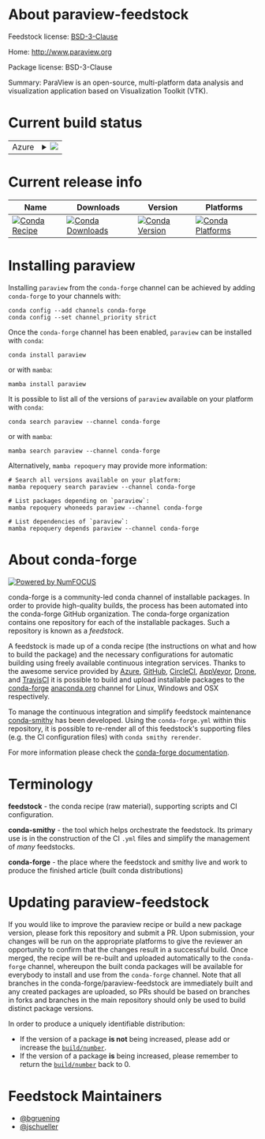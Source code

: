 About paraview-feedstock
========================

Feedstock license: [BSD-3-Clause](https://github.com/conda-forge/paraview-feedstock/blob/main/LICENSE.txt)

Home: http://www.paraview.org

Package license: BSD-3-Clause

Summary: ParaView is an open-source, multi-platform data analysis and visualization application based on Visualization Toolkit (VTK).

Current build status
====================


<table>
    
  <tr>
    <td>Azure</td>
    <td>
      <details>
        <summary>
          <a href="https://dev.azure.com/conda-forge/feedstock-builds/_build/latest?definitionId=5343&branchName=main">
            <img src="https://dev.azure.com/conda-forge/feedstock-builds/_apis/build/status/paraview-feedstock?branchName=main">
          </a>
        </summary>
        <table>
          <thead><tr><th>Variant</th><th>Status</th></tr></thead>
          <tbody><tr>
              <td>linux_64_build_varianteglpython3.10.____cpython</td>
              <td>
                <a href="https://dev.azure.com/conda-forge/feedstock-builds/_build/latest?definitionId=5343&branchName=main">
                  <img src="https://dev.azure.com/conda-forge/feedstock-builds/_apis/build/status/paraview-feedstock?branchName=main&jobName=linux&configuration=linux%20linux_64_build_varianteglpython3.10.____cpython" alt="variant">
                </a>
              </td>
            </tr><tr>
              <td>linux_64_build_varianteglpython3.11.____cpython</td>
              <td>
                <a href="https://dev.azure.com/conda-forge/feedstock-builds/_build/latest?definitionId=5343&branchName=main">
                  <img src="https://dev.azure.com/conda-forge/feedstock-builds/_apis/build/status/paraview-feedstock?branchName=main&jobName=linux&configuration=linux%20linux_64_build_varianteglpython3.11.____cpython" alt="variant">
                </a>
              </td>
            </tr><tr>
              <td>linux_64_build_varianteglpython3.12.____cpython</td>
              <td>
                <a href="https://dev.azure.com/conda-forge/feedstock-builds/_build/latest?definitionId=5343&branchName=main">
                  <img src="https://dev.azure.com/conda-forge/feedstock-builds/_apis/build/status/paraview-feedstock?branchName=main&jobName=linux&configuration=linux%20linux_64_build_varianteglpython3.12.____cpython" alt="variant">
                </a>
              </td>
            </tr><tr>
              <td>linux_64_build_varianteglpython3.13.____cp313</td>
              <td>
                <a href="https://dev.azure.com/conda-forge/feedstock-builds/_build/latest?definitionId=5343&branchName=main">
                  <img src="https://dev.azure.com/conda-forge/feedstock-builds/_apis/build/status/paraview-feedstock?branchName=main&jobName=linux&configuration=linux%20linux_64_build_varianteglpython3.13.____cp313" alt="variant">
                </a>
              </td>
            </tr><tr>
              <td>linux_64_build_varianteglpython3.9.____cpython</td>
              <td>
                <a href="https://dev.azure.com/conda-forge/feedstock-builds/_build/latest?definitionId=5343&branchName=main">
                  <img src="https://dev.azure.com/conda-forge/feedstock-builds/_apis/build/status/paraview-feedstock?branchName=main&jobName=linux&configuration=linux%20linux_64_build_varianteglpython3.9.____cpython" alt="variant">
                </a>
              </td>
            </tr><tr>
              <td>linux_64_build_variantqtpython3.10.____cpython</td>
              <td>
                <a href="https://dev.azure.com/conda-forge/feedstock-builds/_build/latest?definitionId=5343&branchName=main">
                  <img src="https://dev.azure.com/conda-forge/feedstock-builds/_apis/build/status/paraview-feedstock?branchName=main&jobName=linux&configuration=linux%20linux_64_build_variantqtpython3.10.____cpython" alt="variant">
                </a>
              </td>
            </tr><tr>
              <td>linux_64_build_variantqtpython3.11.____cpython</td>
              <td>
                <a href="https://dev.azure.com/conda-forge/feedstock-builds/_build/latest?definitionId=5343&branchName=main">
                  <img src="https://dev.azure.com/conda-forge/feedstock-builds/_apis/build/status/paraview-feedstock?branchName=main&jobName=linux&configuration=linux%20linux_64_build_variantqtpython3.11.____cpython" alt="variant">
                </a>
              </td>
            </tr><tr>
              <td>linux_64_build_variantqtpython3.12.____cpython</td>
              <td>
                <a href="https://dev.azure.com/conda-forge/feedstock-builds/_build/latest?definitionId=5343&branchName=main">
                  <img src="https://dev.azure.com/conda-forge/feedstock-builds/_apis/build/status/paraview-feedstock?branchName=main&jobName=linux&configuration=linux%20linux_64_build_variantqtpython3.12.____cpython" alt="variant">
                </a>
              </td>
            </tr><tr>
              <td>linux_64_build_variantqtpython3.13.____cp313</td>
              <td>
                <a href="https://dev.azure.com/conda-forge/feedstock-builds/_build/latest?definitionId=5343&branchName=main">
                  <img src="https://dev.azure.com/conda-forge/feedstock-builds/_apis/build/status/paraview-feedstock?branchName=main&jobName=linux&configuration=linux%20linux_64_build_variantqtpython3.13.____cp313" alt="variant">
                </a>
              </td>
            </tr><tr>
              <td>linux_64_build_variantqtpython3.9.____cpython</td>
              <td>
                <a href="https://dev.azure.com/conda-forge/feedstock-builds/_build/latest?definitionId=5343&branchName=main">
                  <img src="https://dev.azure.com/conda-forge/feedstock-builds/_apis/build/status/paraview-feedstock?branchName=main&jobName=linux&configuration=linux%20linux_64_build_variantqtpython3.9.____cpython" alt="variant">
                </a>
              </td>
            </tr><tr>
              <td>osx_64_python3.10.____cpython</td>
              <td>
                <a href="https://dev.azure.com/conda-forge/feedstock-builds/_build/latest?definitionId=5343&branchName=main">
                  <img src="https://dev.azure.com/conda-forge/feedstock-builds/_apis/build/status/paraview-feedstock?branchName=main&jobName=osx&configuration=osx%20osx_64_python3.10.____cpython" alt="variant">
                </a>
              </td>
            </tr><tr>
              <td>osx_64_python3.11.____cpython</td>
              <td>
                <a href="https://dev.azure.com/conda-forge/feedstock-builds/_build/latest?definitionId=5343&branchName=main">
                  <img src="https://dev.azure.com/conda-forge/feedstock-builds/_apis/build/status/paraview-feedstock?branchName=main&jobName=osx&configuration=osx%20osx_64_python3.11.____cpython" alt="variant">
                </a>
              </td>
            </tr><tr>
              <td>osx_64_python3.12.____cpython</td>
              <td>
                <a href="https://dev.azure.com/conda-forge/feedstock-builds/_build/latest?definitionId=5343&branchName=main">
                  <img src="https://dev.azure.com/conda-forge/feedstock-builds/_apis/build/status/paraview-feedstock?branchName=main&jobName=osx&configuration=osx%20osx_64_python3.12.____cpython" alt="variant">
                </a>
              </td>
            </tr><tr>
              <td>osx_64_python3.13.____cp313</td>
              <td>
                <a href="https://dev.azure.com/conda-forge/feedstock-builds/_build/latest?definitionId=5343&branchName=main">
                  <img src="https://dev.azure.com/conda-forge/feedstock-builds/_apis/build/status/paraview-feedstock?branchName=main&jobName=osx&configuration=osx%20osx_64_python3.13.____cp313" alt="variant">
                </a>
              </td>
            </tr><tr>
              <td>osx_64_python3.9.____cpython</td>
              <td>
                <a href="https://dev.azure.com/conda-forge/feedstock-builds/_build/latest?definitionId=5343&branchName=main">
                  <img src="https://dev.azure.com/conda-forge/feedstock-builds/_apis/build/status/paraview-feedstock?branchName=main&jobName=osx&configuration=osx%20osx_64_python3.9.____cpython" alt="variant">
                </a>
              </td>
            </tr><tr>
              <td>osx_arm64_python3.10.____cpython</td>
              <td>
                <a href="https://dev.azure.com/conda-forge/feedstock-builds/_build/latest?definitionId=5343&branchName=main">
                  <img src="https://dev.azure.com/conda-forge/feedstock-builds/_apis/build/status/paraview-feedstock?branchName=main&jobName=osx&configuration=osx%20osx_arm64_python3.10.____cpython" alt="variant">
                </a>
              </td>
            </tr><tr>
              <td>osx_arm64_python3.11.____cpython</td>
              <td>
                <a href="https://dev.azure.com/conda-forge/feedstock-builds/_build/latest?definitionId=5343&branchName=main">
                  <img src="https://dev.azure.com/conda-forge/feedstock-builds/_apis/build/status/paraview-feedstock?branchName=main&jobName=osx&configuration=osx%20osx_arm64_python3.11.____cpython" alt="variant">
                </a>
              </td>
            </tr><tr>
              <td>osx_arm64_python3.12.____cpython</td>
              <td>
                <a href="https://dev.azure.com/conda-forge/feedstock-builds/_build/latest?definitionId=5343&branchName=main">
                  <img src="https://dev.azure.com/conda-forge/feedstock-builds/_apis/build/status/paraview-feedstock?branchName=main&jobName=osx&configuration=osx%20osx_arm64_python3.12.____cpython" alt="variant">
                </a>
              </td>
            </tr><tr>
              <td>osx_arm64_python3.13.____cp313</td>
              <td>
                <a href="https://dev.azure.com/conda-forge/feedstock-builds/_build/latest?definitionId=5343&branchName=main">
                  <img src="https://dev.azure.com/conda-forge/feedstock-builds/_apis/build/status/paraview-feedstock?branchName=main&jobName=osx&configuration=osx%20osx_arm64_python3.13.____cp313" alt="variant">
                </a>
              </td>
            </tr><tr>
              <td>osx_arm64_python3.9.____cpython</td>
              <td>
                <a href="https://dev.azure.com/conda-forge/feedstock-builds/_build/latest?definitionId=5343&branchName=main">
                  <img src="https://dev.azure.com/conda-forge/feedstock-builds/_apis/build/status/paraview-feedstock?branchName=main&jobName=osx&configuration=osx%20osx_arm64_python3.9.____cpython" alt="variant">
                </a>
              </td>
            </tr><tr>
              <td>win_64_python3.10.____cpython</td>
              <td>
                <a href="https://dev.azure.com/conda-forge/feedstock-builds/_build/latest?definitionId=5343&branchName=main">
                  <img src="https://dev.azure.com/conda-forge/feedstock-builds/_apis/build/status/paraview-feedstock?branchName=main&jobName=win&configuration=win%20win_64_python3.10.____cpython" alt="variant">
                </a>
              </td>
            </tr><tr>
              <td>win_64_python3.11.____cpython</td>
              <td>
                <a href="https://dev.azure.com/conda-forge/feedstock-builds/_build/latest?definitionId=5343&branchName=main">
                  <img src="https://dev.azure.com/conda-forge/feedstock-builds/_apis/build/status/paraview-feedstock?branchName=main&jobName=win&configuration=win%20win_64_python3.11.____cpython" alt="variant">
                </a>
              </td>
            </tr><tr>
              <td>win_64_python3.12.____cpython</td>
              <td>
                <a href="https://dev.azure.com/conda-forge/feedstock-builds/_build/latest?definitionId=5343&branchName=main">
                  <img src="https://dev.azure.com/conda-forge/feedstock-builds/_apis/build/status/paraview-feedstock?branchName=main&jobName=win&configuration=win%20win_64_python3.12.____cpython" alt="variant">
                </a>
              </td>
            </tr><tr>
              <td>win_64_python3.13.____cp313</td>
              <td>
                <a href="https://dev.azure.com/conda-forge/feedstock-builds/_build/latest?definitionId=5343&branchName=main">
                  <img src="https://dev.azure.com/conda-forge/feedstock-builds/_apis/build/status/paraview-feedstock?branchName=main&jobName=win&configuration=win%20win_64_python3.13.____cp313" alt="variant">
                </a>
              </td>
            </tr><tr>
              <td>win_64_python3.9.____cpython</td>
              <td>
                <a href="https://dev.azure.com/conda-forge/feedstock-builds/_build/latest?definitionId=5343&branchName=main">
                  <img src="https://dev.azure.com/conda-forge/feedstock-builds/_apis/build/status/paraview-feedstock?branchName=main&jobName=win&configuration=win%20win_64_python3.9.____cpython" alt="variant">
                </a>
              </td>
            </tr>
          </tbody>
        </table>
      </details>
    </td>
  </tr>
</table>

Current release info
====================

| Name | Downloads | Version | Platforms |
| --- | --- | --- | --- |
| [![Conda Recipe](https://img.shields.io/badge/recipe-paraview-green.svg)](https://anaconda.org/conda-forge/paraview) | [![Conda Downloads](https://img.shields.io/conda/dn/conda-forge/paraview.svg)](https://anaconda.org/conda-forge/paraview) | [![Conda Version](https://img.shields.io/conda/vn/conda-forge/paraview.svg)](https://anaconda.org/conda-forge/paraview) | [![Conda Platforms](https://img.shields.io/conda/pn/conda-forge/paraview.svg)](https://anaconda.org/conda-forge/paraview) |

Installing paraview
===================

Installing `paraview` from the `conda-forge` channel can be achieved by adding `conda-forge` to your channels with:

```
conda config --add channels conda-forge
conda config --set channel_priority strict
```

Once the `conda-forge` channel has been enabled, `paraview` can be installed with `conda`:

```
conda install paraview
```

or with `mamba`:

```
mamba install paraview
```

It is possible to list all of the versions of `paraview` available on your platform with `conda`:

```
conda search paraview --channel conda-forge
```

or with `mamba`:

```
mamba search paraview --channel conda-forge
```

Alternatively, `mamba repoquery` may provide more information:

```
# Search all versions available on your platform:
mamba repoquery search paraview --channel conda-forge

# List packages depending on `paraview`:
mamba repoquery whoneeds paraview --channel conda-forge

# List dependencies of `paraview`:
mamba repoquery depends paraview --channel conda-forge
```


About conda-forge
=================

[![Powered by
NumFOCUS](https://img.shields.io/badge/powered%20by-NumFOCUS-orange.svg?style=flat&colorA=E1523D&colorB=007D8A)](https://numfocus.org)

conda-forge is a community-led conda channel of installable packages.
In order to provide high-quality builds, the process has been automated into the
conda-forge GitHub organization. The conda-forge organization contains one repository
for each of the installable packages. Such a repository is known as a *feedstock*.

A feedstock is made up of a conda recipe (the instructions on what and how to build
the package) and the necessary configurations for automatic building using freely
available continuous integration services. Thanks to the awesome service provided by
[Azure](https://azure.microsoft.com/en-us/services/devops/), [GitHub](https://github.com/),
[CircleCI](https://circleci.com/), [AppVeyor](https://www.appveyor.com/),
[Drone](https://cloud.drone.io/welcome), and [TravisCI](https://travis-ci.com/)
it is possible to build and upload installable packages to the
[conda-forge](https://anaconda.org/conda-forge) [anaconda.org](https://anaconda.org/)
channel for Linux, Windows and OSX respectively.

To manage the continuous integration and simplify feedstock maintenance
[conda-smithy](https://github.com/conda-forge/conda-smithy) has been developed.
Using the ``conda-forge.yml`` within this repository, it is possible to re-render all of
this feedstock's supporting files (e.g. the CI configuration files) with ``conda smithy rerender``.

For more information please check the [conda-forge documentation](https://conda-forge.org/docs/).

Terminology
===========

**feedstock** - the conda recipe (raw material), supporting scripts and CI configuration.

**conda-smithy** - the tool which helps orchestrate the feedstock.
                   Its primary use is in the construction of the CI ``.yml`` files
                   and simplify the management of *many* feedstocks.

**conda-forge** - the place where the feedstock and smithy live and work to
                  produce the finished article (built conda distributions)


Updating paraview-feedstock
===========================

If you would like to improve the paraview recipe or build a new
package version, please fork this repository and submit a PR. Upon submission,
your changes will be run on the appropriate platforms to give the reviewer an
opportunity to confirm that the changes result in a successful build. Once
merged, the recipe will be re-built and uploaded automatically to the
`conda-forge` channel, whereupon the built conda packages will be available for
everybody to install and use from the `conda-forge` channel.
Note that all branches in the conda-forge/paraview-feedstock are
immediately built and any created packages are uploaded, so PRs should be based
on branches in forks and branches in the main repository should only be used to
build distinct package versions.

In order to produce a uniquely identifiable distribution:
 * If the version of a package **is not** being increased, please add or increase
   the [``build/number``](https://docs.conda.io/projects/conda-build/en/latest/resources/define-metadata.html#build-number-and-string).
 * If the version of a package **is** being increased, please remember to return
   the [``build/number``](https://docs.conda.io/projects/conda-build/en/latest/resources/define-metadata.html#build-number-and-string)
   back to 0.

Feedstock Maintainers
=====================

* [@bgruening](https://github.com/bgruening/)
* [@jschueller](https://github.com/jschueller/)

